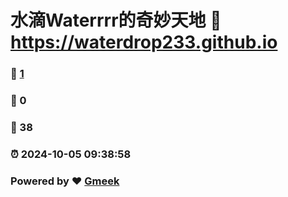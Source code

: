# 水滴Waterrrr的奇妙天地 :link: https://waterdrop233.github.io 
### :page_facing_up: [1](https://waterdrop233.github.io/tag.html) 
### :speech_balloon: 0 
### :hibiscus: 38 
### :alarm_clock: 2024-10-05 09:38:58 
### Powered by :heart: [Gmeek](https://github.com/Meekdai/Gmeek)
